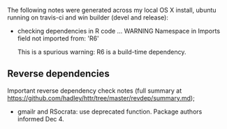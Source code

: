 The following notes were generated across my local OS X install, ubuntu running on travis-ci and win builder (devel and release):

* checking dependencies in R code ... WARNING
  Namespace in Imports field not imported from: 'R6'

  This is a spurious warning: R6 is a build-time dependency.

## Reverse dependencies

Important reverse dependency check notes (full summary at 
https://github.com/hadley/httr/tree/master/revdep/summary.md);

* gmailr and RSocrata: use deprecated function. Package authors informed Dec 4.
